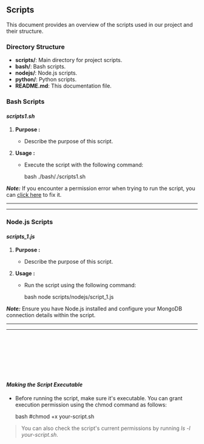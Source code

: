 ## Scripts

This document provides an overview of the scripts used in our project and their structure.

### Directory Structure

- **scripts/**: Main directory for project scripts.
- **bash/**: Bash scripts.
- **nodejs/**: Node.js scripts.
- **python/**: Python scripts.
- **README.md**: This documentation file.

### Bash Scripts

#### *scripts1.sh*

1. **Purpose :**

   - Describe the purpose of this script.

2. **Usage :**

   - Execute the script with the following command:

        bash
        ./bash/./scripts1.sh
        
***Note:*** If you encounter a permission error when trying to run the script, you can [click here](#making-thes-cript-executable) to fix it.

---
---

### Node.js Scripts

#### *scripts_1.js*

1. **Purpose :**

   - Describe the purpose of this script.

2. **Usage :**

   - Run the script using the following command:

        bash
	node scripts/nodejs/script_1.js
        

***Note:*** Ensure you have Node.js installed and configure your MongoDB connection details within the script.

---
---



<br>
<br>
<br>
<br>
<br>
<br>

#### ***Making the Script Executable***

  - Before running the script, make sure it's executable. You can grant execution permission using the chmod command as follows:

    bash
    #chmod +x your-script.sh
    
> You can also check the script's current permissions by running *ls -l your-script.sh*.
